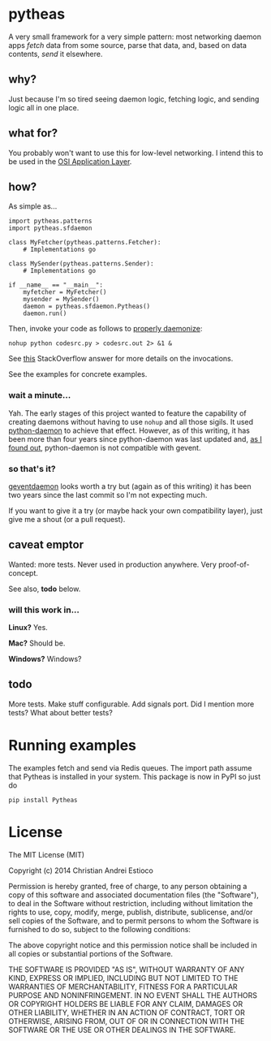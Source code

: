 # pytheas

A very small framework for a very simple pattern: most networking daemon apps
_fetch_ data from some source, parse that data, and, based on data contents,
_send_ it elsewhere.

## why?

Just because I'm so tired seeing daemon logic, fetching logic, and sending logic
all in one place.

## what for?

You probably won't want to use this for low-level networking. I intend this to
be used in the [OSI Application Layer](http://en.wikipedia.org/wiki/Application_layer).

## how?

As simple as...

    import pytheas.patterns
    import pytheas.sfdaemon

    class MyFetcher(pytheas.patterns.Fetcher):
        # Implementations go

    class MySender(pytheas.patterns.Sender):
        # Implementations go

    if __name__ == "__main__":
        myfetcher = MyFetcher()
        mysender = MySender()
        daemon = pytheas.sfdaemon.Pytheas()
        daemon.run()

Then, invoke your code as follows to [properly daemonize](http://legacy.python.org/dev/peps/pep-3143/#correct-daemon-behaviour):
    
    nohup python codesrc.py > codesrc.out 2> &1 &

See [this](http://stackoverflow.com/a/2423550/777225) StackOverflow answer for
more details on the invocations.

See the examples for concrete examples.

### wait a minute...

Yah. The early stages of this project wanted to feature the capability of creating
daemons without having to use `nohup` and all those sigils. It used
[python-daemon](https://pypi.python.org/pypi/python-daemon/1.5.5) to achieve that
effect. However, as of this writing, it has been more than four years since
python-daemon was last updated and,
[as I found out](https://github.com/skytreader/pytheas/commit/26b26fa1bc56bd66c7b8fc01715bf84d1e3ffb5f),
python-daemon is not compatible with gevent.

### so that's it?

[geventdaemon](https://github.com/gwik/geventdaemon) looks worth a try but
(again as of this writing) it has been two years since the last commit so I'm
not expecting much.

If you want to give it a try (or maybe hack your own compatibility layer), just
give me a shout (or a pull request).

## caveat emptor

Wanted: more tests. Never used in production anywhere. Very proof-of-concept.

See also, **todo** below.

### will this work in...

**Linux?** Yes.

**Mac?** Should be.

**Windows?** Windows?

## todo

More tests. Make stuff configurable. Add signals port. Did I mention more tests?
What about better tests?

# Running examples

The examples fetch and send via Redis queues. The import path assume that Pytheas
is installed in your system. This package is now in PyPI so just do

    pip install Pytheas

# License

The MIT License (MIT)

Copyright (c) 2014 Christian Andrei Estioco

Permission is hereby granted, free of charge, to any person obtaining a copy
of this software and associated documentation files (the "Software"), to deal
in the Software without restriction, including without limitation the rights
to use, copy, modify, merge, publish, distribute, sublicense, and/or sell
copies of the Software, and to permit persons to whom the Software is
furnished to do so, subject to the following conditions:

The above copyright notice and this permission notice shall be included in all
copies or substantial portions of the Software.

THE SOFTWARE IS PROVIDED "AS IS", WITHOUT WARRANTY OF ANY KIND, EXPRESS OR
IMPLIED, INCLUDING BUT NOT LIMITED TO THE WARRANTIES OF MERCHANTABILITY,
FITNESS FOR A PARTICULAR PURPOSE AND NONINFRINGEMENT. IN NO EVENT SHALL THE
AUTHORS OR COPYRIGHT HOLDERS BE LIABLE FOR ANY CLAIM, DAMAGES OR OTHER
LIABILITY, WHETHER IN AN ACTION OF CONTRACT, TORT OR OTHERWISE, ARISING FROM,
OUT OF OR IN CONNECTION WITH THE SOFTWARE OR THE USE OR OTHER DEALINGS IN THE
SOFTWARE.
